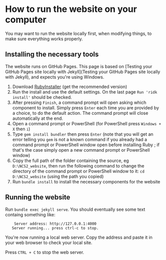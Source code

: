 # How to run the website on your computer

You may want to run the website locally first, when modifying things, to make sure everything works properly.

## Installing the necessary tools

The website runs on GitHub Pages. This page is based on [Testing your GitHub Pages site locally with Jekyll](Testing your GitHub Pages site locally with Jekyll), and expects you're using Windows.

1. Download [RubyInstaller](https://rubyinstaller.org/downloads/) (get the recommended version)
1. Run the install and use the default settings. On the last page `Run 'ridk install'` should be checked.
1. After pressing `Finish`, a command prompt will open asking which component to install. Simply press `Enter` each time you are provided by a choice, to do the default action. The command prompt will close automatically at the end.
1. Open a command prompt or PowerShell (for PowerShell press `Windows + X` then `i`)
1. Type `gem install bundler` then press `Enter` (note that you will get an error telling you `gem` is not a known command if you already had a command prompt or PowerShell window open before installing Ruby ; if that's the case simply open a new command prompt or PowerShell window)
1. Copy the full path of the folder containing the source, eg `D:\NCS2_website`, then run the following command to change the directory of the command prompt or PowerShell window to it: `cd D:\NCS2_website` (using the path you copied)
1. Run `bundle install` to install the necessary components for the website

## Running the website

Run `bundle exec jekyll serve`. You should eventually see some text containg something like:

```
    Server address: http://127.0.0.1:4000
   Server running... press ctrl-c to stop.
```

You're now running a local web server. Copy the address and paste it in your web browser to check your local site.

Press `CTRL + C` to stop the web server.
